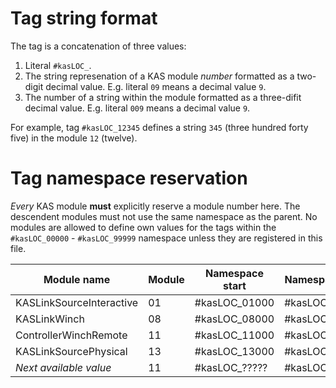 # Tag string format

The tag is a concatenation of three values:
1. Literal `#kasLOC_`.
2. The string represenation of a KAS module _number_ formatted as a two-digit decimal value. E.g. literal
   `09` means a decimal value `9`.
3. The number of a string within the module formatted as a three-difit decimal value. E.g. literal `009`
   means a decimal value `9`.

For example, tag `#kasLOC_12345` defines a string `345` (three hundred forty five) in the module `12` (twelve).

# Tag namespace reservation

_Every_ KAS module **must** explicitly reserve a module number here. The descendent modules must
not use the same namespace as the parent. No modules are allowed to define own values for the tags within the
`#kasLOC_00000` - `#kasLOC_99999` namespace unless they are registered in this file.

| Module name                    | Module | Namespace start | Namespace end |
| ------------------------------ | ------ | --------------- | ------------- |
| KASLinkSourceInteractive       | 01     | #kasLOC_01000   | #kasLOC_01999 |
| KASLinkWinch                   | 08     | #kasLOC_08000   | #kasLOC_08999 |
| ControllerWinchRemote          | 11     | #kasLOC_11000   | #kasLOC_11999 |
| KASLinkSourcePhysical          | 13     | #kasLOC_13000   | #kasLOC_13999 |
| _Next available value_         | 11     | #kasLOC_?????   | #kasLOC_????? |
